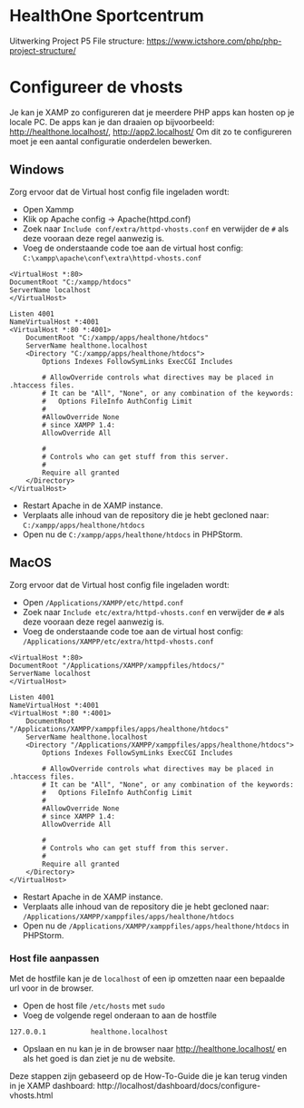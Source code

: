# HealthOne Sportcentrum
Uitwerking Project P5
File structure:
https://www.ictshore.com/php/php-project-structure/

# Configureer de vhosts
Je kan je XAMP zo configureren dat je meerdere PHP apps kan hosten op je locale PC. De 
apps kan je dan draaien op bijvoorbeeld: http://healthone.localhost/, http://app2.localhost/
Om dit zo te configureren moet je een aantal configuratie onderdelen bewerken.

## Windows
Zorg ervoor dat de Virtual host config file ingeladen wordt:
* Open Xammp
* Klik op Apache config -> Apache(httpd.conf)
* Zoek naar `Include conf/extra/httpd-vhosts.conf` en verwijder de `#` als deze vooraan deze regel aanwezig is.
* Voeg de onderstaande code toe aan de virtual host config: `C:\xampp\apache\conf\extra\httpd-vhosts.conf`
```
<VirtualHost *:80>
DocumentRoot "C:/xampp/htdocs"
ServerName localhost
</VirtualHost>

Listen 4001    
NameVirtualHost *:4001
<VirtualHost *:80 *:4001>
    DocumentRoot "C:/xampp/apps/healthone/htdocs"
    ServerName healthone.localhost
    <Directory "C:/xampp/apps/healthone/htdocs">
        Options Indexes FollowSymLinks ExecCGI Includes

        # AllowOverride controls what directives may be placed in .htaccess files.
        # It can be "All", "None", or any combination of the keywords:
        #   Options FileInfo AuthConfig Limit
        #
        #AllowOverride None
        # since XAMPP 1.4:
        AllowOverride All

        #
        # Controls who can get stuff from this server.
        #
        Require all granted
    </Directory>
</VirtualHost>
```
* Restart Apache in de XAMP instance.
* Verplaats alle inhoud van de repository die je hebt gecloned naar: `C:/xampp/apps/healthone/htdocs`
* Open nu de `C:/xampp/apps/healthone/htdocs` in PHPStorm.

## MacOS
Zorg ervoor dat de Virtual host config file ingeladen wordt:
* Open `/Applications/XAMPP/etc/httpd.conf`
* Zoek naar `Include etc/extra/httpd-vhosts.conf` en verwijder de `#` als deze vooraan deze regel aanwezig is.
* Voeg de onderstaande code toe aan de virtual host config: `/Applications/XAMPP/etc/extra/httpd-vhosts.conf`
```
<VirtualHost *:80>
DocumentRoot "/Applications/XAMPP/xamppfiles/htdocs/"
ServerName localhost
</VirtualHost>

Listen 4001    
NameVirtualHost *:4001
<VirtualHost *:80 *:4001>
    DocumentRoot "/Applications/XAMPP/xamppfiles/apps/healthone/htdocs"
    ServerName healthone.localhost
    <Directory "/Applications/XAMPP/xamppfiles/apps/healthone/htdocs">
        Options Indexes FollowSymLinks ExecCGI Includes

        # AllowOverride controls what directives may be placed in .htaccess files.
        # It can be "All", "None", or any combination of the keywords:
        #   Options FileInfo AuthConfig Limit
        #
        #AllowOverride None
        # since XAMPP 1.4:
        AllowOverride All

        #
        # Controls who can get stuff from this server.
        #
        Require all granted
    </Directory>
</VirtualHost>
```
* Restart Apache in de XAMP instance.
* Verplaats alle inhoud van de repository die je hebt gecloned naar: `/Applications/XAMPP/xamppfiles/apps/healthone/htdocs`
* Open nu de `/Applications/XAMPP/xamppfiles/apps/healthone/htdocs` in PHPStorm.

### Host file aanpassen
Met de hostfile kan je de `localhost` of een ip omzetten naar een bepaalde url voor in de browser.
* Open de host file `/etc/hosts` met `sudo`
* Voeg de volgende regel onderaan to aan de hostfile
```
127.0.0.1           healthone.localhost
```
* Opslaan en nu kan je in de browser naar http://healthone.localhost/ en als het goed is dan ziet je nu de website.

Deze stappen zijn gebaseerd op de How-To-Guide die je kan terug vinden in je XAMP dashboard: http://localhost/dashboard/docs/configure-vhosts.html
